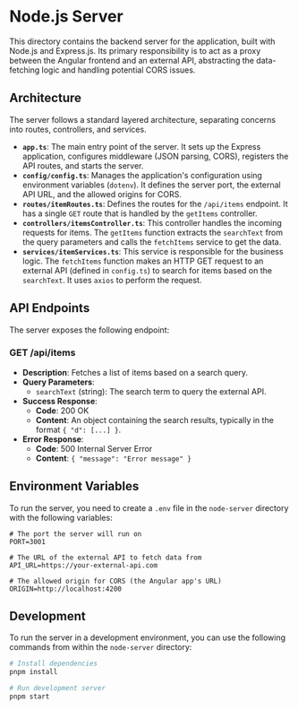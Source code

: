 # Node.js Server

This directory contains the backend server for the application, built with Node.js and Express.js. Its primary responsibility is to act as a proxy between the Angular frontend and an external API, abstracting the data-fetching logic and handling potential CORS issues.

## Architecture

The server follows a standard layered architecture, separating concerns into routes, controllers, and services.

- **`app.ts`**: The main entry point of the server. It sets up the Express application, configures middleware (JSON parsing, CORS), registers the API routes, and starts the server.
- **`config/config.ts`**: Manages the application's configuration using environment variables (`dotenv`). It defines the server port, the external API URL, and the allowed origins for CORS.
- **`routes/itemRoutes.ts`**: Defines the routes for the `/api/items` endpoint. It has a single `GET` route that is handled by the `getItems` controller.
- **`controllers/itemsController.ts`**: This controller handles the incoming requests for items. The `getItems` function extracts the `searchText` from the query parameters and calls the `fetchItems` service to get the data.
- **`services/itemServices.ts`**: This service is responsible for the business logic. The `fetchItems` function makes an HTTP GET request to an external API (defined in `config.ts`) to search for items based on the `searchText`. It uses `axios` to perform the request.

## API Endpoints

The server exposes the following endpoint:

### GET /api/items

- **Description**: Fetches a list of items based on a search query.
- **Query Parameters**:
  - `searchText` (string): The search term to query the external API.
- **Success Response**:
  - **Code**: 200 OK
  - **Content**: An object containing the search results, typically in the format `{ "d": [...] }`.
- **Error Response**:
  - **Code**: 500 Internal Server Error
  - **Content**: `{ "message": "Error message" }`

## Environment Variables

To run the server, you need to create a `.env` file in the `node-server` directory with the following variables:

```
# The port the server will run on
PORT=3001

# The URL of the external API to fetch data from
API_URL=https://your-external-api.com

# The allowed origin for CORS (the Angular app's URL)
ORIGIN=http://localhost:4200
```

## Development

To run the server in a development environment, you can use the following commands from within the `node-server` directory:

```bash
# Install dependencies
pnpm install

# Run development server
pnpm start
```
